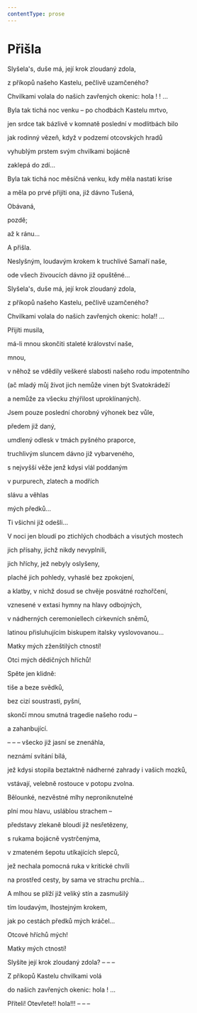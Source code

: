 ```yaml
---
contentType: prose
---
```


# Přišla

Slyšela's, duše má, její krok zloudaný zdola, 

z příkopů našeho Kastelu, pečlivě uzamčeného? 

Chvilkami volala do našich zavřených okenic: hola ! ! … 

Byla tak tichá noc venku – po chodbách Kastelu mrtvo, 

jen srdce tak bázlivě v komnatě poslední v modlitbách bilo 

jak rodinný vězeň, když v podzemí otcovských hradů 

vyhublým prstem svým chvilkami bojácně 

zaklepá do zdí… 

Byla tak tichá noc měsíčná venku, kdy měla nastati krise 

a měla po prvé přijíti ona, již dávno Tušená, 

Obávaná, 

pozdě; 

až k ránu… 

A přišla. 

Neslyšným, loudavým krokem k truchlivé Samaří naše, 

ode všech živoucích dávno již opuštěné… 

Slyšela's, duše má, její krok zloudaný zdola, 

z příkopů našeho Kastelu, pečlivě uzamčeného? 

Chvilkami volala do našich zavřených okenic: hola!! … 

Přijíti musila, 

má-li mnou skončiti staleté království naše, 

mnou, 

v něhož se vdědily veškeré slabosti našeho rodu impotentního 

(ač mladý můj život jich nemůže vinen být Svatokrádeží 

a nemůže za všecku zhýřilost uproklínaných). 

Jsem pouze poslední chorobný výhonek bez vůle, 

předem již daný, 

umdlený odlesk v tmách pyšného praporce, 

truchlivým sluncem dávno již vybarveného, 

s nejvyšší věže jenž kdysi vlál poddaným 

v purpurech, zlatech a modřích 

slávu a věhlas 

mých předků… 

Ti všichni již odešli… 

V noci jen bloudí po ztichlých chodbách a visutých mostech 

jich přísahy, jichž nikdy nevyplnili, 

jich hříchy, jež nebyly oslyšeny, 

plaché jich pohledy, vyhaslé bez zpokojení, 

a klatby, v nichž dosud se chvěje posvátné rozhořčení, 

vznesené v extasi hymny na hlavy odbojných, 

v nádherných ceremoniellech církevních sněmů, 

latinou přisluhujícím biskupem italsky vyslovovanou… 

Matky mých zženštilých ctností! 

Otci mých dědičných hříchů! 

Spěte jen klidně: 

tiše a beze svědků, 

bez cizí soustrasti, pyšní, 

skončí mnou smutná tragedie našeho rodu – 

a zahanbující. 

– – – všecko již jasní se znenáhla, 

neznámí svítání bílá, 

jež kdysi stopila beztaktně nádherné zahrady i vašich mozků, 

vstávají, velebně rostouce v potopu zvolna. 

Bělounké, nezvěstné mlhy neproniknutelné 

plní mou hlavu, usláblou strachem – 

představy zlekaně bloudí již nesřetězeny, 

s rukama bojácně vystrčenýma, 

v zmateném šepotu utíkajících slepců, 

jež nechala pomocná ruka v kritické chvíli 

na prostřed cesty, by sama ve strachu prchla… 

A mlhou se plíží již veliký stín a zasmušilý 

tím loudavým, lhostejným krokem, 

jak po cestách předků mých kráčel… 

Otcové hříchů mých! 

Matky mých ctností! 

Slyšíte její krok zloudaný zdola? – – – 

Z příkopů Kastelu chvilkami volá 

do našich zavřených okenic: hola ! … 

Příteli! Otevřete!! hola!!! – – –

